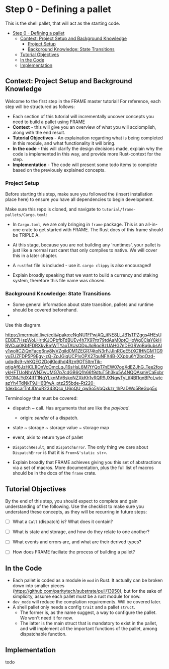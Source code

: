 # Step 0 - Defining a pallet

This is the shell pallet, that will act as the starting code.

- [Step 0 - Defining a pallet](#step-0---defining-a-pallet)
  - [Context: Project Setup and Background Knowledge](#context-project-setup-and-background-knowledge)
    - [Project Setup](#project-setup)
    - [Background Knowledge: State Transitions](#background-knowledge-state-transitions)
  - [Tutorial Objectives](#tutorial-objectives)
  - [In the Code](#in-the-code)
  - [Implementation](#implementation)


## Context: Project Setup and Background Knowledge

Welcome to the first step in the FRAME master tutorial!  For reference, each step will be structured as follows: 

- Each section of this tutorial will incrementally uncover concepts you need to build a pallet using FRAME
- **Context** - this will give you an overview of what you will acclomplish, along with the end result.
- **Tutorial Objectives** - An explaination regarding what is being completed in this module, and what functionality it will bring.
- **In the code** - this will clarify the design decisions made, explain why the code is implemented in this way, and provide more Rust-context for the step.
- **Implementation** - The code will present some todo items to complete based on the previously explained concepts.  

### Project Setup

Before starting this step, make sure you followed the (insert installation place here) to ensure you have all dependencies to begin development. 

Make sure this repo is cloned, and navigate to `tutorial/frame-pallets/Cargo.toml`:

* In `Cargo.toml`, we are only bringing in `frame` package. This is an all-in-one crate to get started with FRAME. The Rust docs of this frame should be TRIPLE A.

* At this stage, because you are not building any 'runtimes', your pallet is just like a normal rust caret that only compiles to native. We will cover this in a later chapter.
  
* A `rustfmt` file is included - use it.  `cargo clippy` is also encouraged!
  
* Explain broadly speaking that we want to build a currency and staking system, therefore this file name was chosen.

### Background Knowledge: State Transitions

* Some general information about state transition, pallets and runtime should be covered beforehand.
* 
Use this diagram.

https://mermaid.live/edit#pako:eNqNU1FPwjAQ_itNE8LLJB1sTPZggs4HEsUEDBE7HspWoLHrltKJOPbfbTdBUEy4h7X97rtr79tdAaM0ptCHoWg0CiaY8kHRVCua0KbfFDRXkvBmWTYaoTAUsODpJloRqcBzUAHG7nDEGRVqBq6ubsAIy1woltCZiQnFacg6ny8lyVZgiId0M1ZEGR74toN3rFJJlnRCeE5tXC1HNGMTG9vuEUZFDP5P9Egy-zQ-ZpJGiqUCPIxOPX27quNFX4B-XXpbu6Y2bqOzd-udqdls9-vhKQEO2DojKlodhd4Rzn9OT5ItmTik-ptjgAf6JzHCL1IOnVcOmcLqJ16sHsL6M7tYQoT7nEW07ogXdEZJhG_Tee2fogvkHFTUoNhrWNZwUMG7p7cdGB6Q1h66f9dtuT5h3ku5A4NQQAsmVCaExbr9C0MJYdX4IfT1NqYLknMV6skoNZXkKh1vRQR9JXNqwTyLtf4BI1qnBPoLwtcazYh4TdNkT9JH6BfwA_ptz255bde-Rt220-1dexbcarTntJDnuR2343Qcx_U6pQU_qwSo5VqQxkzr_1hPaDWo5ReGog5x

Terminology that must be covered:

* dispatch ~ call. Has arguments that are like the *payload*.
     * origin: *sender* of a dispatch.
* state ~ storage ~ storage value ~ storage map
* event, akin to return type of pallet
* `DispatchResult`, and `DispatchError`. The only thing we care about `DispatchError` is that it is
  `From<&'static str>`.

* Explain broadly that FRAME achieves giving you this set of abstractions via a set of macros. More documentation, plus the full list of macros should be in the docs of the `frame` crate.


## Tutorial Objectives

By the end of this step, you should expect to complete and gain understanding of the following. Use the checklist to make sure you understand these concepts, as they will be recurring in future steps: 

- [ ] What a `Call` (dispatch) is? What does it contain?
- [ ] What is state and storage, and how do they relate to one another?
- [ ] What events and errors are, and what are their derived types?
- [ ] How does FRAME faciliate the process of building a pallet?


## In the Code

* Each pallet is coded as a module ie `mod` in Rust. It actually can be broken down into smaller
pieces (https://github.com/paritytech/substrate/pull/13950), but for the sake of simplicity, assume
each pallet must be a rust module for now.
* `dev_mode` will reduce the complation requirements. Will be covered later.
* A shell pallet only needs a config `trait` and a pallet `struct`.
  * The former is, as the name suggest, a way to configure the pallet. We won't need it for
    now.
  * The latter is the main struct that is mandatory to exist in the pallet, and will implement
	all the important functions of the pallet, among dispatchable function.


## Implementation

todo